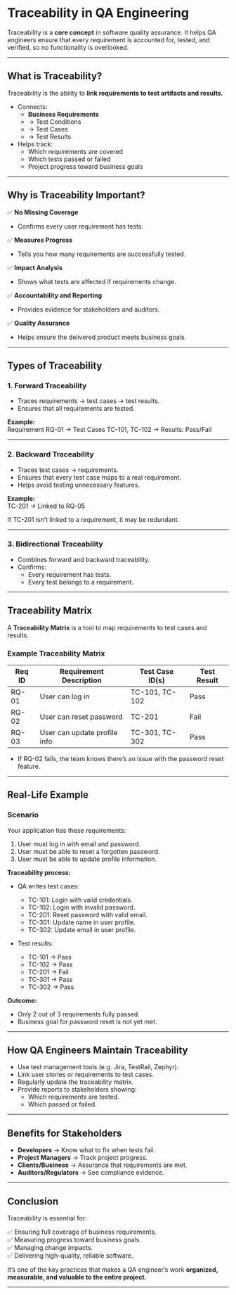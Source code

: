 # Traceability in QA Engineering

Traceability is a **core concept** in software quality assurance. It helps QA engineers ensure that every requirement is accounted for, tested, and verified, so no functionality is overlooked.

---

## What is Traceability?

Traceability is the ability to **link requirements to test artifacts and results.**

- Connects:
  - **Business Requirements**
  - → Test Conditions
  - → Test Cases
  - → Test Results
- Helps track:
  - Which requirements are covered
  - Which tests passed or failed
  - Project progress toward business goals

---

## Why is Traceability Important?

✅ **No Missing Coverage**

- Confirms every user requirement has tests.

✅ **Measures Progress**

- Tells you how many requirements are successfully tested.

✅ **Impact Analysis**

- Shows what tests are affected if requirements change.

✅ **Accountability and Reporting**

- Provides evidence for stakeholders and auditors.

✅ **Quality Assurance**

- Helps ensure the delivered product meets business goals.

---

## Types of Traceability

### 1. Forward Traceability

- Traces requirements → test cases → test results.
- Ensures that all requirements are tested.

**Example:**  
Requirement RQ-01 → Test Cases TC-101, TC-102 → Results: Pass/Fail

---

### 2. Backward Traceability

- Traces test cases → requirements.
- Ensures that every test case maps to a real requirement.
- Helps avoid testing unnecessary features.

**Example:**  
TC-201 → Linked to RQ-05

If TC-201 isn’t linked to a requirement, it may be redundant.

---

### 3. Bidirectional Traceability

- Combines forward and backward traceability.
- Confirms:
  - Every requirement has tests.
  - Every test belongs to a requirement.

---

## Traceability Matrix

A **Traceability Matrix** is a tool to map requirements to test cases and results.

### Example Traceability Matrix

| Req ID | Requirement Description      | Test Case ID(s) | Test Result |
| ------ | ---------------------------- | --------------- | ----------- |
| RQ-01  | User can log in              | TC-101, TC-102  | Pass        |
| RQ-02  | User can reset password      | TC-201          | Fail        |
| RQ-03  | User can update profile info | TC-301, TC-302  | Pass        |

- If RQ-02 fails, the team knows there’s an issue with the password reset feature.

---

## Real-Life Example

### Scenario

Your application has these requirements:

1. User must log in with email and password.
2. User must be able to reset a forgotten password.
3. User must be able to update profile information.

**Traceability process:**

- QA writes test cases:

  - TC-101: Login with valid credentials.
  - TC-102: Login with invalid password.
  - TC-201: Reset password with valid email.
  - TC-301: Update name in user profile.
  - TC-302: Update email in user profile.

- Test results:
  - TC-101 → Pass
  - TC-102 → Pass
  - TC-201 → Fail
  - TC-301 → Pass
  - TC-302 → Pass

**Outcome:**

- Only 2 out of 3 requirements fully passed.
- Business goal for password reset is not yet met.

---

## How QA Engineers Maintain Traceability

- Use test management tools (e.g. Jira, TestRail, Zephyr).
- Link user stories or requirements to test cases.
- Regularly update the traceability matrix.
- Provide reports to stakeholders showing:
  - Which requirements are tested.
  - Which passed or failed.

---

## Benefits for Stakeholders

- **Developers** → Know what to fix when tests fail.
- **Project Managers** → Track project progress.
- **Clients/Business** → Assurance that requirements are met.
- **Auditors/Regulators** → See compliance evidence.

---

## Conclusion

Traceability is essential for:

✅ Ensuring full coverage of business requirements.  
✅ Measuring progress toward business goals.  
✅ Managing change impacts.  
✅ Delivering high-quality, reliable software.

It’s one of the key practices that makes a QA engineer’s work **organized, measurable, and valuable to the entire project.**

---
